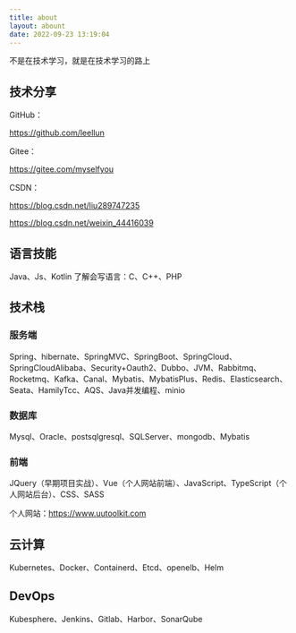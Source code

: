 ```yaml
---
title: about
layout: abount
date: 2022-09-23 13:19:04
---
```


不是在技术学习，就是在技术学习的路上

## 技术分享

GitHub：

https://github.com/leellun

Gitee：

https://gitee.com/myselfyou

CSDN：

https://blog.csdn.net/liu289747235

https://blog.csdn.net/weixin_44416039

## 语言技能

Java、Js、Kotlin   了解会写语言：C、C++、PHP

## 技术栈

### 服务端

Spring、hibernate、SpringMVC、SpringBoot、SpringCloud、SpringCloudAlibaba、Security+Oauth2、Dubbo、JVM、Rabbitmq、Rocketmq、Kafka、Canal、Mybatis、MybatisPlus、Redis、Elasticsearch、Seata、HamilyTcc、AQS、Java并发编程、minio

### 数据库

Mysql、Oracle、postsqlgresql、SQLServer、mongodb、Mybatis

### 前端

JQuery（早期项目实战）、Vue（个人网站前端）、JavaScript、TypeScript（个人网站后台）、CSS、SASS

个人网站：https://www.uutoolkit.com

## 云计算

Kubernetes、Docker、Containerd、Etcd、openelb、Helm

## DevOps

Kubesphere、Jenkins、Gitlab、Harbor、SonarQube

